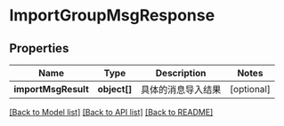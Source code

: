 # ImportGroupMsgResponse

## Properties
Name | Type | Description | Notes
------------ | ------------- | ------------- | -------------
**importMsgResult** | **object[]** | 具体的消息导入结果 | [optional] 

[[Back to Model list]](../README.md#documentation-for-models) [[Back to API list]](../README.md#documentation-for-api-endpoints) [[Back to README]](../README.md)


